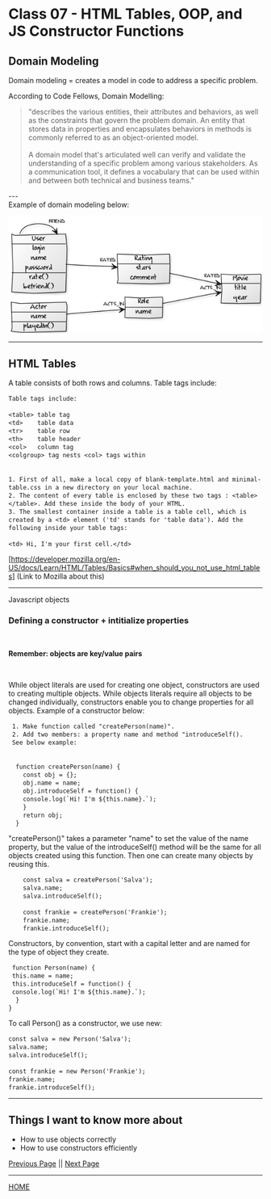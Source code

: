 # Class 07 - HTML Tables, OOP, and JS Constructor Functions

## Domain Modeling

Domain modeling = creates a model in code to address a specific problem.

According to Code Fellows, Domain Modelling:

> "describes the various entities, their attributes and behaviors, as well as the constraints that govern the problem domain. An entity that stores data in properties and encapsulates behaviors in methods is commonly referred to as an object-oriented model.<br><br>A domain model that's articulated well can verify and validate the understanding of a specific problem among various stakeholders. As a communication tool, it defines a vocabulary that can be used within and between both technical and business teams."

---<br>
Example of domain modeling below:

![Domain Model image]( domainmodel.png)

---

## HTML Tables

A table consists of both rows and columns. Table tags include:


    Table tags include:

    <table> table tag
    <td>    table data
    <tr>    table row
    <th>    table header
    <col>   column tag
    <colgroup> tag nests <col> tags within

    
    1. First of all, make a local copy of blank-template.html and minimal-table.css in a new directory on your local machine.
    2. The content of every table is enclosed by these two tags : <table></table>. Add these inside the body of your HTML.
    3. The smallest container inside a table is a table cell, which is created by a <td> element ('td' stands for 'table data'). Add the following inside your table tags:

    <td> Hi, I'm your first cell.</td>

[https://developer.mozilla.org/en-US/docs/Learn/HTML/Tables/Basics#when_should_you_not_use_html_tables] (Link to Mozilla about this)

---

Javascript objects

### Defining a constructor + intitialize properties 
<br>

**Remember: objects are key/value pairs** 

<br>

While object literals are used for creating one object, constructors are used to creating multiple objects. While objects literals require all objects to be changed individually, constructors enable you to change properties for all objects. Example of a constructor below:

     1. Make function called "createPerson(name)". 
     2. Add two members: a property name and method "introduceSelf().
     See below example:


      function createPerson(name) {
        const obj = {};
        obj.name = name;
        obj.introduceSelf = function() {
        console.log(`Hi! I'm ${this.name}.`);
        }
        return obj;
      }
 "createPerson()" takes a parameter "name" to set the value of the name property, but the value of the introduceSelf() method will be the same for all objects created using this function. Then one can create many objects by reusing this. 

        const salva = createPerson('Salva');
        salva.name;
        salva.introduceSelf();

        const frankie = createPerson('Frankie');
        frankie.name;
        frankie.introduceSelf();

Constructors, by convention, start with a capital letter and are named for the type of object they create.

     function Person(name) {
     this.name = name;
     this.introduceSelf = function() {
     console.log(`Hi! I'm ${this.name}.`);
      }
    }

To call Person() as a constructor, we use new:

    const salva = new Person('Salva');
    salva.name;
    salva.introduceSelf();

    const frankie = new Person('Frankie');
    frankie.name;
    frankie.introduceSelf();

---

## Things I want to know more about

- How to use objects correctly
- How to use constructors efficiently

[Previous Page](https://tomgtaylor.github.io/reading-notes2/class-06)    ||    [Next Page](https://tomgtaylor.github.io/reading-notes2/class-08) <br>

---
[HOME](https://tomgtaylor.github.io/reading-notes2) <br>
